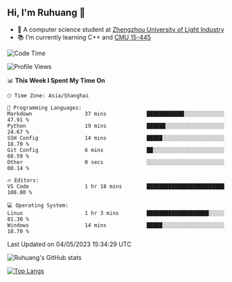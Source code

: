 ## Hi, I'm Ruhuang 👋

- :school: A computer science student at [Zhengzhou University of Light Industry](http://www.zzuli.edu.cn/)
- :books: I’m currently learning C++ and [CMU 15-445](https://15445.courses.cs.cmu.edu/fall2022/)

<!--START_SECTION:waka-->
![Code Time](http://img.shields.io/badge/Code%20Time-42%20hrs%2037%20mins-blue)

![Profile Views](http://img.shields.io/badge/Profile%20Views-32-blue)

📊 **This Week I Spent My Time On** 

```text
🕑︎ Time Zone: Asia/Shanghai

💬 Programming Languages: 
Markdown                 37 mins             ████████████░░░░░░░░░░░░░   47.91 % 
Python                   19 mins             ██████░░░░░░░░░░░░░░░░░░░   24.67 % 
SSH Config               14 mins             █████░░░░░░░░░░░░░░░░░░░░   18.70 % 
Git Config               6 mins              ██░░░░░░░░░░░░░░░░░░░░░░░   08.59 % 
Other                    0 secs              ░░░░░░░░░░░░░░░░░░░░░░░░░   00.14 % 

🔥 Editors: 
VS Code                  1 hr 18 mins        █████████████████████████   100.00 % 

💻 Operating System: 
Linux                    1 hr 3 mins         ████████████████████░░░░░   81.30 % 
Windows                  14 mins             █████░░░░░░░░░░░░░░░░░░░░   18.70 % 
```


 Last Updated on 04/05/2023 15:34:29 UTC
<!--END_SECTION:waka-->

![Ruhuang's GitHub stats](https://github-readme-stats.vercel.app/api?username=ruhuang2001&count_private=true&hide_title=true&show_icons=true&theme=vue)

[![Top Langs](https://github-readme-stats.vercel.app/api/top-langs/?username=ruhuang2001&layout=compact)](https://github.com/anuraghazra/github-readme-stats)
